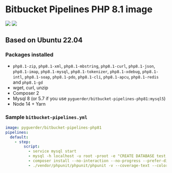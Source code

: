 # Bitbucket Pipelines PHP 8.1 image

[![](https://images.microbadger.com/badges/version/pyguerder/bitbucket-pipelines-php81.svg)](https://microbadger.com/images/pyguerder/bitbucket-pipelines-php81 "Get your own version badge on microbadger.com") [![](https://images.microbadger.com/badges/image/pyguerder/bitbucket-pipelines-php81.svg)](https://microbadger.com/images/pyguerder/bitbucket-pipelines-php81 "Get your own image badge on microbadger.com")

## Based on Ubuntu 22.04

### Packages installed

- `php8.1-zip`, `php8.1-xml`, `php8.1-mbstring`, `php8.1-curl`, `php8.1-json`, `php8.1-imap`, `php8.1-mysql`, `php8.1-tokenizer`, `php8.1-xdebug`, `php8.1-intl`, `php8.1-soap`, `php8.1-pdo`, `php8.1-cli`, `php8.1-apcu`, `php8.1-redis` and `php8.1-gd`
- wget, curl, unzip
- Composer 2
- Mysql 8 (or 5.7 if you use `pyguerder/bitbucket-pipelines-php81:mysql5`)
- Node 14 + Yarn

### Sample `bitbucket-pipelines.yml`

```YAML
image: pyguerder/bitbucket-pipelines-php81
pipelines:
  default:
    - step:
        script:
          - service mysql start
          - mysql -h localhost -u root -proot -e "CREATE DATABASE test;"
          - composer install --no-interaction --no-progress --prefer-dist
          - ./vendor/phpunit/phpunit/phpunit -v --coverage-text --colors=never --stderr
```
